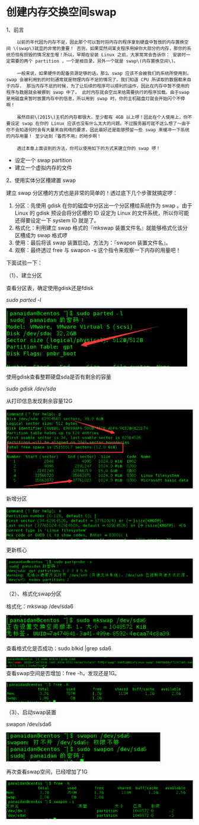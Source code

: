 # 创建内存交换空间swap

1、前言

```
    以前的年代因为内存不足，因此那个可以暂时将内存的程序拿到硬盘中暂放的内存置换空间 \(swap\)就显的非常的重要！ 否则，如果突然间某支程序用掉你大部分的内存，那你的系统恐怕有损毁的情况发生喔！所以，早期在安装 Linux 之前，大家常常会告诉你： 安装时一定需要的两个 partition ，一个是根目录，另外一个就是 swap\(内存置换空间\)。

    一般来说，如果硬件的配备资源足够的话，那么 swap 应该不会被我们的系统所使用到， swap 会被利用到的时刻通常就是物理内存不足的情况了。我们知道 CPU 所读取的数据都来自于内存， 那当内存不足的时候，为了让后续的程序可以顺利的运作，因此在内存中暂不使用的程序与数据就会被挪到 swap 中了。 此时内存就会空出来给需要执行的程序加载。由于swap 是用磁盘来暂时放置内存中的信息，所以用到 swap 时，你的主机磁盘灯就会开始闪个不停啊！

    虽然目前\(2015\)主机的内存都很大，至少都有 4GB 以上啰！因此在个人使用上，你不要设定 swap 在你的 Linux 应该也没有什么太大的问题。不过服务器可就不这么想了～由于你不会知道何时会有大量来自网络的要求，因此最好还是能够预留一些 swap 来缓冲一下系统的内存用量！ 至少达到『备而不用』的地步啊！

    透过本章上面谈到的方法，你可以使用如下的方式来建立你的 swap 啰！
```

* 设定一个 swap partition
* 建立一个虚拟内存的文件

2、使用实体分区槽建置 swap

建立 swap 分区槽的方式也是非常的简单的！透过底下几个步骤就搞定啰：

1. 分区：先使用 gdisk 在你的磁盘中分区出一个分区槽给系统作为 swap 。由于 Linux 的 gdisk 预设会将分区槽的 ID 设定为 Linux 的文件系统，所以你可能还得要设定一下 system ID 就是了。
2. 格式化：利用建立 swap 格式的『mkswap 装置文件名』就能够格式化该分区槽成为 swap 格式啰
3. 使用：最后将该 swap 装置启动，方法为：『swapon 装置文件名』。
4. 观察：最终透过 free 与 swapon -s 这个指令来观察一下内存的用量吧！

下面试验一下：

（1）、建立分区

查看分区表，确定使用gdisk还是fdisk

_sudo parted -l_

![](/assets/查看分区表.png)

使用gdisk查看整颗硬盘sda是否有剩余的容量

_sudo gdisk /dev/sda_

从打印信息发现剩余容量12G

![](/assets/sda剩余容量.png)

新增分区

![](/assets/新增swap分区.png)

更新核心

![](/assets/更新核心.png)

（2）、格式化swap分区

格式化：mkswap /dev/sda6

![](/assets/格式化swap分区.png)

查看格式化是否成功：sudo blkid \|grep sda6

![](/assets/查看swap是否格式化成功.png)查看swap空间是否增加：free -h，发现还是1G。

![](/assets/查看swap是否增加.png)

（3）、启动swap装置

swapon /dev/sda6

![](/assets/启动swap装置.png)

再次查看swap空间，已经增加了1G

![](/assets/再次查看swap空间.png)

